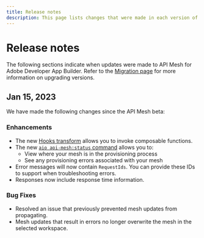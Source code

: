 ```yaml
---
title: Release notes
description: This page lists changes that were made in each version of API Mesh for Adobe Developer App Builder.
---
```


# Release notes

The following sections indicate when updates were made to API Mesh for Adobe Developer App Builder. Refer to the [Migration page](migration.md) for more information on upgrading versions.

## Jan 15, 2023

We have made the following changes since the API Mesh beta:

### Enhancements

- The new [Hooks transform](hooks.md) allows you to invoke composable functions.
- The new [`aio api-mesh:status` command](command-reference.md#aio-api-meshstatus) allows you to: <!-- the target of the link above is added in PR #75 -->
  - View where your mesh is in the provisioning process
  - See any provisioning errors associated with your mesh
- Error messages will now contain `RequestIds`. You can provide these IDs to support when troubleshooting errors.
- Responses now include response time information.

### Bug Fixes

- Resolved an issue that previously prevented mesh updates from propagating.
- Mesh updates that result in errors no longer overwrite the mesh in the selected workspace.
